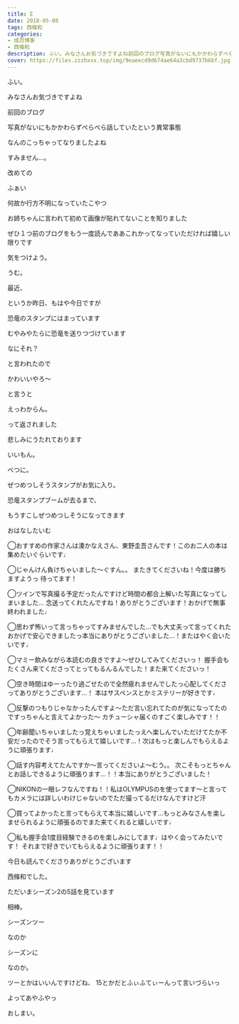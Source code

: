 ```yaml
---
title: Σ
date: 2018-05-08
tags: 西條和
categories: 
- 成员博客
- 西條和
description: ふい。みなさんお気づきですよね前回のブログ写真がないにもかかわらずぺらぺら話していたという異常事態なんのこっ...
cover: https://files.zzzhxxx.top/img/9eaeecd9d674ae64a3cbd9737b6bf.jpg 
---
```








ふい。







みなさんお気づきですよね







前回のブログ











写真がないにもかかわらずぺらぺら話していたという異常事態









なんのこっちゃってなりましたよね










すみません…。











改めての

ふぁい









何故か行方不明になっていたこやつ










お姉ちゃんに言われて初めて画像が貼れてないことを知りました










ぜひ１つ前のブログをもう一度読んでああこれかってなっていただければ嬉しい限りです








気をつけよう。







うむ。









最近、








というか昨日、もはや今日ですが







恐竜のスタンプにはまっています









むやみやたらに恐竜を送りつづけています











なにそれ？






と言われたので








かわいいやろ〜









と言うと









えっわからん。










って返されました











悲しみにうたれております








いいもん。






べつに。











ぜつめつしそうスタンプがお気に入り。











恐竜スタンプブームが去るまで、








もうすこしぜつめつしそうになってきます












おはなしたいむ




◯おすすめの作家さんは湊かなえさん、東野圭吾さんです！このお二人の本は集めたいぐらいです♩



◯じゃんけん負けちゃいました〜ぐすん。。
またきてくださいね！今度は勝ちますようっ
待ってます！



◯ツインで写真撮る予定だったんですけど時間の都合上解いた写真になってしまいました…
念送ってくれたんですね！ありがとうございます！おかげで無事終われました♩




◯思わず怖いって言っちゃってすみませんでした…でも大丈夫って言ってくれたおかげで安心できましたっ本当にありがとうございました…！またはやく会いたいです♩






◯マミー飲みながら本読むの良きですよ〜ぜひしてみてくださいっ！
握手会もたくさん来てくださってとってもるんるんでした！また来てくださいっ！




◯空き時間はゆーったり過ごせたので全然疲れませんでしたっ心配してくださってありがとうございます…！
本はサスペンスとかミステリーが好きです♩






◯反撃のつもりじゃなかったんですよ〜ただ言い忘れてたのが気になってたのですっちゃんと言えてよかった〜
カチューシャ届くのすごく楽しみです！！






◯年齢聞いちゃいましたっ覚えちゃいましたっえへ楽しんでいただけてたか不安だったのでそう言ってもらえて嬉しいです…！次はもっと楽しんでもらえるように頑張ります♩






◯話す内容考えてたんですか〜言ってくださいよ〜むう。。
次こそもっとちゃんとお話しできるように頑張ります…！！本当にありがとうございました！





◯NIKONの一眼レフなんですね！！私はOLYMPUSのを使ってます〜と言ってもカメラには詳しいわけじゃないのでただ撮ってるだけなんですけど汗




◯買ってよかったと言ってもらえて本当に嬉しいです…もっとみなさんを楽しませられるように頑張るのでまた来てくれると嬉しいです♩




◯私も握手会1度目経験できるのを楽しみにしてます♩はやく会ってみたいです！
それまで好きでいてもらえるように頑張ります！！











今日も読んでくださりありがとうございます











西條和でした。






ただいまシーズン2の5話を見ています






相棒。









シーズンツー






なのか









シーズンに







なのか。






ツーとかはいいんですけどね、
15とかだとふぃふてぃーんって言いづらいっ






よってあやふやっ







おしまい。


